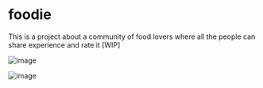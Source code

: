 # foodie
This is a project about a community of food lovers where all the people can share experience and rate it 
[WIP]

![image](https://user-images.githubusercontent.com/9160046/174949270-10108ee5-aa3d-4ca1-91ab-35181f66a306.png)


![image](https://user-images.githubusercontent.com/9160046/174949307-5bf6bdc8-4c7b-444a-8189-cb54f6f06e87.png)
